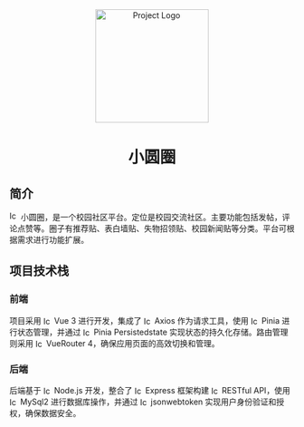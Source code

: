 <div align="center">
  <img src="https://pic.imgdb.cn/item/66a3ac61d9c307b7e9b6cf51.webp" alt="Project Logo" width="200"/>
  <h1>小圆圈</h1>
</div>

## 简介

<img src="https://pic.imgdb.cn/item/66a3ac61d9c307b7e9b6cf51.webp" alt="Icon" width="16"/> 小圆圈，是一个校园社区平台。定位是校园交流社区。主要功能包括发帖，评论点赞等。圈子有推荐贴、表白墙贴、失物招领贴、校园新闻贴等分类。平台可根据需求进行功能扩展。

## 项目技术栈

### 前端

项目采用 <img style="vertical-align: -2px;" src="https://pic.imgdb.cn/item/66a271f3d9c307b7e9a094ef.webp" alt="Icon" width="15"/> Vue 3 进行开发，集成了 <img style="vertical-align: -2px;" src="https://pic.imgdb.cn/item/67060023d29ded1a8c50d345.png" alt="Icon" width="15"/> Axios 作为请求工具，使用 <img style="vertical-align: -2px;" src="https://pic.imgdb.cn/item/670605a3d29ded1a8c553e8b.png" alt="Icon" width="15"/> Pinia 进行状态管理，并通过 <img style="vertical-align: -2px;" src="https://pic.imgdb.cn/item/670605a3d29ded1a8c553e98.png" alt="Icon" width="15"/> Pinia Persistedstate 实现状态的持久化存储。路由管理则采用 <img style="vertical-align: -2px;" src="https://pic.imgdb.cn/item/66a271f3d9c307b7e9a094ef.webp" alt="Icon" width="15"/> VueRouter 4，确保应用页面的高效切换和管理。

### 后端

后端基于 <img style="vertical-align: -2px;" src="https://pic.imgdb.cn/item/6704eb32d29ded1a8c66e550.png" alt="Icon" width="15"/> Node.js 开发，整合了 <img style="vertical-align: -2px;" src="https://pic.imgdb.cn/item/670607dbd29ded1a8c56c509.png" alt="Icon" width="15"/> Express 框架构建 <img style="vertical-align: -2px;" src="https://pic.imgdb.cn/item/672123dbd29ded1a8c9298ba.png" alt="Icon" width="15"/> RESTful API，使用 <img style="vertical-align: -2px;" src="https://pic.imgdb.cn/item/670b9115d29ded1a8ce9aa61.png" alt="Icon" width="15"/> MySql2 进行数据库操作，并通过 <img style="vertical-align: -2px;" src="https://pic.imgdb.cn/item/672123dbd29ded1a8c9298cb.png" alt="Icon" width="15"/> jsonwebtoken 实现用户身份验证和授权，确保数据安全。
